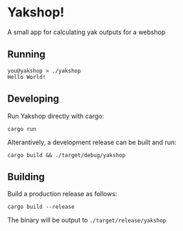 # Yakshop!

A small app for calculating yak outputs for a webshop

## Running

```console
you@yakshop > ./yakshop
Hello World!
```

## Developing

Run Yakshop directly with cargo:

`cargo run`

Alterantively, a development release can be built and run:

`cargo build && ./target/debug/yakshop`

## Building

Build a production release as follows:

`cargo build --release`

The binary will be output to `./target/release/yakshop`
